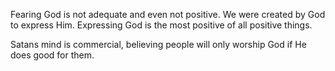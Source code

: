 Fearing God is not adequate and even not positive. We were created by God to express Him. Expressing God is the most positive of all positive things.

Satans mind is commercial, believing people will only worship God if He does good
for them.
